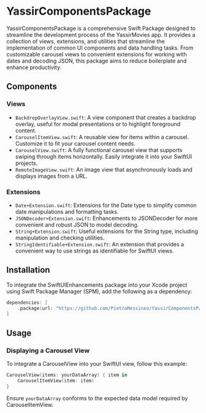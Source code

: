 # YassirComponentsPackage

YassirComponentsPackage is a comprehensive Swift Package designed to streamline the development process of the YassirMovies app. It provides a collection of views, extensions, and utilities that streamline the implementation of common UI components and data handling tasks. From customizable carousel views to convenient extensions for working with dates and decoding JSON, this package aims to reduce boilerplate and enhance productivity.

## Components

### Views
- `BackdropOverlayView.swift`: A view component that creates a backdrop overlay, useful for modal presentations or to highlight foreground content.
- `CarouselItemView.swift`: A reusable view for items within a carousel. Customize it to fit your carousel content needs.
- `CarouselView.swift`: A fully functional carousel view that supports swiping through items horizontally. Easily integrate it into your SwiftUI projects.
- `RemoteImageView.swift`: An image view that asynchronously loads and displays images from a URL.

### Extensions
- `Date+Extension.swift`: Extensions for the Date type to simplify common date manipulations and formatting tasks.
- `JSONDecoder+Extension.swift`: Enhancements to JSONDecoder for more convenient and robust JSON to model decoding.
- `String+Extension.swift`: Useful extensions for the String type, including manipulation and checking utilities.
- `StringIdentifiable+Extension.swift`: An extension that provides a convenient way to use strings as identifiable for SwiftUI views.

## Installation

To integrate the SwiftUIEnhancements package into your Xcode project using Swift Package Manager (SPM), add the following as a dependency:

```swift
dependencies: [
    .package(url: "https://github.com/PietroMessineo/YassirComponentsPackage", .branch("main"))
]
```

## Usage

### Displaying a Carousel View
To integrate a CarouselView into your SwiftUI view, follow this example:

```swift
CarouselView(items: yourDataArray) { item in
    CarouselItemView(item: item)
}
```
Ensure `yourDataArray` conforms to the expected data model required by CarouselItemView.
